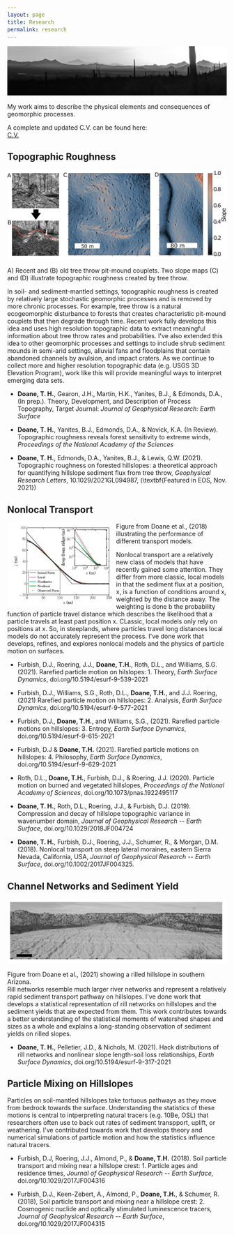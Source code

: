 ```yaml
---
layout: page
title: Research
permalink: research
---
```


![AZ Sunset](docs/AZsunset.jpg)

My work aims to describe the physical elements and consequences of geomorphic processes. 

A complete and updated C.V. can be found here:
<br />
[C.V.](/docs/Doane_CV2022.pdf)
## Topographic Roughness
![Topo Roughness](figure1.png)
<figcaption>A) Recent and  (B) old tree throw pit-mound couplets. Two slope maps (C) and (D) illustrate topographic roughness created by tree throw.</figcaption>

In soil- and sediment-mantled settings, topographic roughness is created by relatively large stochastic geomorphic processes and is removed by more chronic processes. For example, tree throw is a natural ecogeomorphic disturbance to forests that creates characteristic pit-mound couplets that then degrade through time. Recent work fully develops this idea and uses high resolution topographic data to extract meaningful information about tree throw rates and probabilities. I've also extended this idea to other geomorphic processes and settings to include shrub sediment mounds in semi-arid settings, alluvial fans and floodplains that contain abandoned channels by avulsion, and impact craters. As we continue to collect more and higher resolution topographic data (e.g. USGS 3D Elevation Program), work like this will provide meaningful ways to interpret emerging data sets.

- **Doane, T. H.**, Gearon, J.H., Martin, H.K., Yanites, B.J., & Edmonds, D.A., (In prep.). Theory, Development, and Description of Process Topography, Target Journal: *Journal of Geophysical Research: Earth Surface*

- **Doane, T. H.**, Yanites, B.J., Edmonds, D.A., & Novick, K.A. (In Review). Topographic roughness reveals forest sensitivity to extreme winds, *Proceedings of the National Academy of the Sciences*

- **Doane, T. H.**, Edmonds, D.A., Yanites, B.J., & Lewis, Q.W. (2021). Topographic roughness on forested hillslopes: a theoretical approach for quantifying hillslope sediment flux from tree throw, *Geophysical Research Letters*,  10.1029/2021GL094987, (\textbf{Featured in EOS, Nov. 2021})

## Nonlocal Transport

<img align="left" src="Doane2018.jpg" width="250"> 

<figcaption> Figure from Doane et al., (2018) illustrating the performance of different transport models. </figcaption>

Nonlocal transport are a relatively new class of models that have recently gained some attention. They differ from more classic, local models in that the sediment flux at a position, x, is a function of conditions around x, weighted by the distance away. The weighting is done b the probability function of particle travel distance which describes the likelihood that a particle travels at least past position x. CLassic, local models only rely on positions at x. So, in steeplands, where particles travel long distances local models do not accurately represent the process. I've done work that develops, refines, and explores nonlocal models and the physics of particle motion on surfaces.

- Furbish, D.J., Roering, J.J., **Doane, T.H.**, Roth, D.L., and Williams, S.G. (2021). Rarefied particle motion on hilslopes: 1. Theory, *Earth Surface Dynamics*, doi.org/10.5194/esurf-9-539-2021
 
- Furbish, D.J., Williams, S.G., Roth, D.L., **Doane, T.H.**, and J.J. Roering, (2021) Rarefied particle motion on hillslopes: 2. Analysis, *Earth Surface Dynamics*, doi.org/10.5194/esurf-9-577-2021
 
- Furbish, D.J., **Doane, T.H.**, and Williams, S.G., (2021). Rarefied particle motions on hillslopes: 3. Entropy, *Earth Surface Dynamics*, doi.org/10.5194/esurf-9-615-2021

- Furbish, D.J & **Doane, T.H.** (2021). Rarefied particle motions on hillslopes: 4. Philosophy, *Earth Surface Dynamics*, doi.org/10.5194/esurf-9-629-2021
 
- Roth, D.L., **Doane, T.H.**, Furbish, D.J., & Roering, J.J. (2020). Particle motion on burned and vegetated hillslopes, *Proceedings of the National Academy of Sciences*, doi.org/10.1073/pnas.1922495117

- **Doane, T. H.**, Roth, D.L., Roering, J.J., & Furbish, D.J. (2019). Compression and decay of hillslope topographic variance in wavenumber domain, *Journal of Geophysical Research -- Earth Surface*, doi.org/10.1029/2018JF004724

- **Doane, T. H.**, Furbish, D.J., Roering, J.J., Schumer, R., & Morgan, D.M. (2018). Nonlocal transport on steep lateral moraines, eastern Sierra Nevada, California, USA, *Journal of Geophysical Research -- Earth Surface*, doi.org/10.1002/2017JF004325.

## Channel Networks and Sediment Yield
![](DoaneRills.png)
<figcaption> Figure from Doane et al., (2021) showing a rilled hillslope in southern Arizona.</figcaption>
Rill networks resemble much larger river networks and represent a relatively rapid sediment transport pathway on hillslopes. I've done work that develops a statistical representation of rill networks on hillslopes and the sediment yields that are expected from them. This work contributes towards a better understanding of the statistical moments of watershed shapes and sizes as a whole and explains a long-standing observation of sediment yields on rilled slopes. 

- **Doane, T. H.**, Pelletier, J.D., & Nichols, M. (2021). Hack distributions of rill networks and nonlinear slope length-soil loss relationships, *Earth Surface Dynamics*, doi.org/10.5194/esurf-9-317-2021

## Particle Mixing on Hillslopes 
Particles on soil-mantled hillslopes take tortuous pathways as they move from bedrock towards the surface. Understanding the statistics of these motions is central to intperpreting natural tracers (e.g. 10Be, OSL) that researchers often use to back out rates of sediment transpport, uplift, or weathering. I've contributed towards work that develops theory and numerical simulations of particle motion and how the statistics influence natural tracers. 

- Furbish, D.J, Roering, J.J., Almond, P., & **Doane, T.H.** (2018). Soil particle transport and mixing near a hillslope crest: 1. Particle ages and residence times, *Journal of Geophysical Research -- Earth Surface*,  doi.org/10.1029/2017JF004316

- Furbish, D.J., Keen-Zebert, A., Almond, P., **Doane, T.H.**, & Schumer, R. (2018), Soil particle transport and mixing near a hillslope crest: 2. Cosmogenic nuclide and optically stimulated luminescence tracers, *Journal of Geophysical Research -- Earth Surface*, doi.org/10.1029/2017JF004315 
